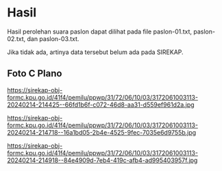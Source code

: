 # Hasil

Hasil perolehan suara paslon dapat dilihat pada file paslon-01.txt, paslon-02.txt, dan paslon-03.txt.

Jika tidak ada, artinya data tersebut belum ada pada SIREKAP.

## Foto C Plano

https://sirekap-obj-formc.kpu.go.id/41f4/pemilu/ppwp/31/72/06/10/03/3172061003113-20240214-214425--66fd1b6f-c072-46d8-aa31-d559ef961d2a.jpg

https://sirekap-obj-formc.kpu.go.id/41f4/pemilu/ppwp/31/72/06/10/03/3172061003113-20240214-214718--16a1bd05-2b4e-4525-9fec-7035e6d9755b.jpg

https://sirekap-obj-formc.kpu.go.id/41f4/pemilu/ppwp/31/72/06/10/03/3172061003113-20240214-214918--84e4909d-7eb4-419c-afb4-ad995403957f.jpg
